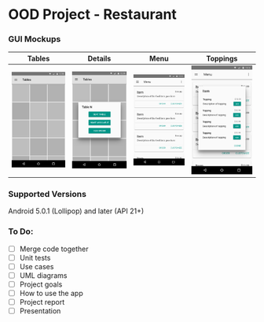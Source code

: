 # OOD Project - Restaurant

### GUI Mockups
|     Tables    |     Details     |     Menu    |    Toppings    |
|---------------|-----------------|-------------|----------------|
|![Tables][tbls]|![Details][tdets]|![Menu][menu]|![Toppings][top]|

### Supported Versions
Android 5.0.1 (Lollipop) and later (API 21+)

### To Do:
- [ ] Merge code together
- [ ] Unit tests
- [ ] Use cases
- [ ] UML diagrams
- [ ] Project goals
- [ ] How to use the app
- [ ] Project report
- [ ] Presentation

[tbls]: resources/tables.png
[tdets]: resources/tables_dialog.png
[menu]: resources/menu.png
[top]: resources/menu_dialog.png
